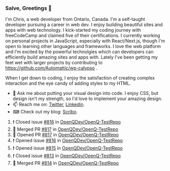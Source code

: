 ### Salve, Greetings 👋

I'm Chris, a web developer from Ontario, Canada. I'm a self-taught developer pursuing a career in web dev. I enjoy building beautiful sites and apps with web technology.
I kick-started my coding journey with freeCodeCamp and claimed five of their certifications.  I currently working on personal projects in JavaScript, especially with React/Next.js, though I'm open to learning other languages and frameworks. I love the web platform and I'm excited by the powerful technolgies which can developers can efficiently build amazing sites and apps with. Lately I've been getting my feet wet with larger projects by contributing to https://github.com/Automattic/wp-calypso .

When I get down to coding, I enjoy the satisfaction of creating complex interaction and the eye candy of adding styles to my HTML. 

- 💬 Ask me about putting your visual design into code. I enjoy CSS, but design isn't my strength, so I'd love to implement your amazing design.
- 📫 Reach me on: [Twitter](https://twitter.com/Christo28120856), [Linkedin](https://www.linkedin.com/in/christopher-stevers-07b9a5204/).
- ⌨ Check out my blog: [Scribo](https://christopherstevers.cf).
<!--
**Christopher-Stevers/Christopher-Stevers** is a ✨ _special_ ✨ repository because its `README.md` (this file) appears on your GitHub profile.

Here are some ideas to get you started:

- 🔭 I’m currently working on ...
- 🌱 I’m currently learning ...
- 👯 I’m looking to collaborate on ...
- 🤔 I’m looking for help with ...
- 😄 Pronouns: ...
- ⚡ Fun fact: ...
-->

<!--START_SECTION:activity-->
1. ❗️ Closed issue [#816](https://github.com/OpenQDev/OpenQ-TestRepo/issues/816) in [OpenQDev/OpenQ-TestRepo](https://github.com/OpenQDev/OpenQ-TestRepo)
2. 🎉 Merged PR [#817](https://github.com/OpenQDev/OpenQ-TestRepo/pull/817) in [OpenQDev/OpenQ-TestRepo](https://github.com/OpenQDev/OpenQ-TestRepo)
3. 💪 Opened PR [#817](https://github.com/OpenQDev/OpenQ-TestRepo/pull/817) in [OpenQDev/OpenQ-TestRepo](https://github.com/OpenQDev/OpenQ-TestRepo)
4. ❗️ Opened issue [#816](https://github.com/OpenQDev/OpenQ-TestRepo/issues/816) in [OpenQDev/OpenQ-TestRepo](https://github.com/OpenQDev/OpenQ-TestRepo)
5. ❗️ Opened issue [#815](https://github.com/OpenQDev/OpenQ-TestRepo/issues/815) in [OpenQDev/OpenQ-TestRepo](https://github.com/OpenQDev/OpenQ-TestRepo)
6. ❗️ Closed issue [#813](https://github.com/OpenQDev/OpenQ-TestRepo/issues/813) in [OpenQDev/OpenQ-TestRepo](https://github.com/OpenQDev/OpenQ-TestRepo)
7. 🎉 Merged PR [#814](https://github.com/OpenQDev/OpenQ-TestRepo/pull/814) in [OpenQDev/OpenQ-TestRepo](https://github.com/OpenQDev/OpenQ-TestRepo)
<!--END_SECTION:activity-->

